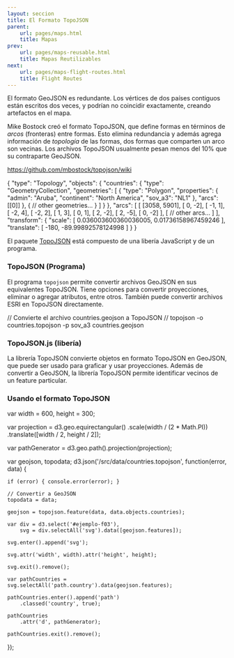 ```yaml
---
layout: seccion
title: El Formato TopoJSON
parent:
    url: pages/maps.html
    title: Mapas
prev:
    url: pages/maps-reusable.html
    title: Mapas Reutilizables
next:
    url: pages/maps-flight-routes.html
    title: Flight Routes
---
```


El formato GeoJSON es redundante. Los vértices de dos países contiguos están escritos dos veces, y podrían no coincidir exactamente, creando artefactos en el mapa.

Mike Bostock creó el formato TopoJSON, que define formas en términos de _arcos_ (fronteras) entre formas. Esto elimina redundancia y además agrega información de _topología_ de las formas, dos formas que comparten un arco son vecinas. Los archivos TopoJSON usualmente pesan menos del 10% que su contraparte GeoJSON.

https://github.com/mbostock/topojson/wiki

<div class="runnable" id="code-f01">
{
    "type": "Topology",
    "objects": {
        "countries": {
            "type": "GeometryCollection",
            "geometries": [
                {
                    "type": "Polygon",
                    "properties": {
                        "admin": "Aruba",
                        "continent": "North America",
                        "sov_a3": "NL1"
                    },
                    "arcs": [[0]]
                },
                {
                    // other geometries...
                }
            ]
        }
    },
    "arcs": [
        [
            [3058, 5901],
            [   0,   -2],
            [  -1,    1],
            [  -2,    4],
            [  -2,    2],
            [   1,    3],
            [   0,    1],
            [   2,   -2],
            [   2,   -5],
            [   0,   -2]
        ],
        [
            // other arcs...
        ]
    ],
    "transform": {
        "scale": [
            0.036003600360036005,
            0.01736158967459246
        ],
        "translate": [
            -180,
            -89.99892578124998
        ]
    }
}
</div>
<script>codeBlock().editor('#code-f01').init();</script>


El paquete [TopoJSON](https://github.com/mbostock/topojson) está compuesto de una libería JavaScript y de un programa.

### TopoJSON (Programa)

El programa `topojson` permite convertir archivos GeoJSON en sus equivalentes TopoJSON. Tiene opciones para convertir proyecciones, eliminar o agregar atributos, entre otros. También puede convertir archivos ESRI en TopoJSON directamente.

<div class="runnable" id="code-f02">
// Convierte el archivo countries.geojson a TopoJSON
//  topojson -o countries.topojson -p sov_a3 countries.geojson
</div>
<script>codeBlock().editor('#code-f02').init();</script>

### TopoJSON.js (libería)

La librería TopoJSON convierte objetos en formato TopoJSON en GeoJSON, que puede ser usado para graficar y usar proyecciones. Además de convertir a GeoJSON, la librería TopoJSON permite identificar vecinos de un feature particular.


### Usando el formato TopoJSON


<div class="runnable" id="code-f03">
var width  = 600,
    height = 300;

var projection = d3.geo.equirectangular()
    .scale(width / (2 * Math.PI))
    .translate([width / 2, height / 2]);

var pathGenerator = d3.geo.path().projection(projection);

var geojson,
    topodata;
d3.json('/src/data/countries.topojson', function(error, data) {

    if (error) { console.error(error); }

    // Convertir a GeoJSON
    topodata = data;

    geojson = topojson.feature(data, data.objects.countries);

    var div = d3.select('#ejemplo-f03'),
        svg = div.selectAll('svg').data([geojson.features]);

    svg.enter().append('svg');

    svg.attr('width', width).attr('height', height);

    svg.exit().remove();

    var pathCountries = svg.selectAll('path.country').data(geojson.features);

    pathCountries.enter().append('path')
        .classed('country', true);

    pathCountries
        .attr('d', pathGenerator);

    pathCountries.exit().remove();
});


</div>
<script>codeBlock().editor('#code-f03').init();</script>

<div class="ejemplo">
    <div id="ejemplo-f03"></div>
</div>


